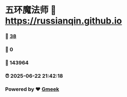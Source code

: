 # 五环魔法师 :link: https://russianqin.github.io 
### :page_facing_up: [38](https://russianqin.github.io/tag.html) 
### :speech_balloon: 0 
### :hibiscus: 143964 
### :alarm_clock: 2025-06-22 21:42:18 
### Powered by :heart: [Gmeek](https://github.com/Meekdai/Gmeek)
